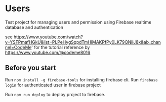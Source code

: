 # Users

Test project for managing users and permission using Firebase realtime database and authentication

see https://www.youtube.com/watch?v=YSFPmafHGkU&list=PLPeHygSqpdTmHiMAKPfPy0LK79QNiiJ8x&ab_channel=CodeMe' for the tutorial reference by https://www.youtube.com/@codeme8016

## Before you start

Run `npm install -g firebase-tools` for installing firebase cli.
Run `firebase login` for authenticated user in firebase project


Run `npm run deploy` to deploy project to firebase.